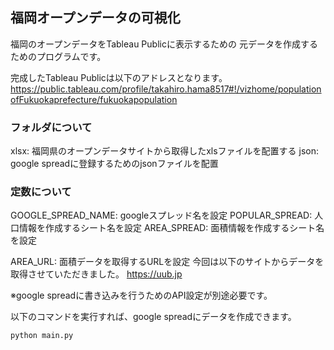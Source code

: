## 福岡オープンデータの可視化

福岡のオープンデータをTableau Publicに表示するための
元データを作成するためのプログラムです。

完成したTableau Publicは以下のアドレスとなります。
https://public.tableau.com/profile/takahiro.hama8517#!/vizhome/populationofFukuokaprefecture/fukuokapopulation


### フォルダについて
xlsx: 福岡県のオープンデータサイトから取得したxlsファイルを配置する
json: google spreadに登録するためのjsonファイルを配置

### 定数について

GOOGLE_SPREAD_NAME: googleスプレッド名を設定
POPULAR_SPREAD: 人口情報を作成するシート名を設定
AREA_SPREAD: 面積情報を作成するシート名を設定

AREA_URL: 面積データを取得するURLを設定
今回は以下のサイトからデータを取得させていただきました。
https://uub.jp

※google spreadに書き込みを行うためのAPI設定が別途必要です。


以下のコマンドを実行すれば、google spreadにデータを作成できます。

```
python main.py
```
